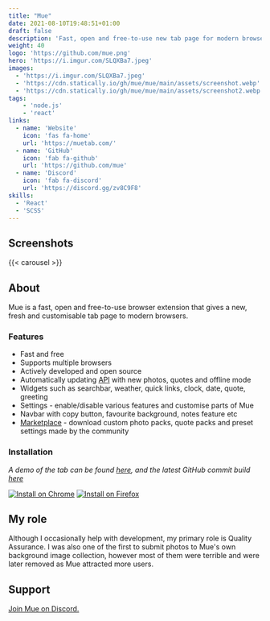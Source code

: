 ```yaml
---
title: "Mue"
date: 2021-08-10T19:48:51+01:00
draft: false
description: 'Fast, open and free-to-use new tab page for modern browsers.'
weight: 40
logo: 'https://github.com/mue.png'
hero: 'https://i.imgur.com/SLQXBa7.jpeg'
images:
  - 'https://i.imgur.com/SLQXBa7.jpeg'
  - 'https://cdn.statically.io/gh/mue/mue/main/assets/screenshot.webp'
  - 'https://cdn.statically.io/gh/mue/mue/main/assets/screenshot2.webp'
tags:
    - 'node.js'
    - 'react'
links:
  - name: 'Website'
    icon: 'fas fa-home'
    url: 'https://muetab.com/'
  - name: 'GitHub'
    icon: 'fab fa-github'
    url: 'https://github.com/mue'
  - name: 'Discord'
    icon: 'fab fa-discord'
    url: 'https://discord.gg/zv8C9F8'
skills:
  - 'React'
  - 'SCSS'
---
```


## Screenshots

{{< carousel >}}

## About

Mue is a fast, open and free-to-use browser extension that gives a new, fresh and customisable tab page to modern browsers.

### Features

* Fast and free
* Supports multiple browsers
* Actively developed and open source
* Automatically updating [API](https://github.com/mue/api) with new photos, quotes and offline mode
* Widgets such as searchbar, weather, quick links, clock, date, quote, greeting
* Settings - enable/disable various features and customise parts of Mue
* Navbar with copy button, favourite background, notes feature etc
* [Marketplace](https://github.com/mue/marketplace) - download custom photo packs, quote packs and preset settings made by the community

### Installation

*A demo of the tab can be found [here](https://demo.muetab.com), and the latest GitHub commit build [here](https://mue.vercel.app)*

[![Install on Chrome](https://i.imgur.com/11mV0bd.png)](https://chrome.google.com/webstore/detail/mue/bngmbednanpcfochchhgbkookpiaiaid)
[![Install on Firefox](https://raw.githubusercontent.com/mue/mue/main/assets/firefox.png)](https://addons.mozilla.org/firefox/addon/mue)

## My role

Although I occasionally help with development, my primary role is Quality Assurance. I was also one of the first to submit photos to Mue's own background image collection, however most of them were terrible and were later removed as Mue attracted more users.

## Support

[Join Mue on Discord.](https://discord.gg/zv8C9F8)
